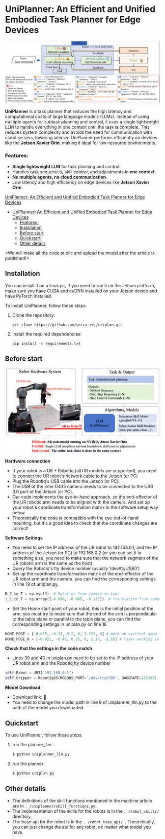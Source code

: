 # UniPlanner: An Efficient and Unified Embodied Task Planner for Edge Devices

![Overview of UniPlanner](./images/framework.png)


**UniPlanner** is a task planner that reduces the high latency and computational costs of large language models (LLMs). Instead of using multiple agents for subtask planning and control, it uses a single lightweight LLM to handle everything in one context until the task is complete. This reduces system complexity and avoids the need for communication with cloud servers, lowering latency. UniPlanner performs efficiently on devices like the **Jetson Xavier Orin**, making it ideal for low-resource environments.

### Features:
- **Single lightweight LLM** for task planning and control.
- Handles task sequences, skill control, and adjustments in **one context**.
- **No multiple agents, no cloud communication**.
- Low latency and high efficiency on edge devices like **Jetson Xavier Orin**.


[UniPlanner: An Efficient and Unified Embodied Task Planner for Edge Devices](#uniplanner-an-efficient-and-unified-embodied-task-planner-for-edge-devices)
- [UniPlanner: An Efficient and Unified Embodied Task Planner for Edge Devices](#uniplanner-an-efficient-and-unified-embodied-task-planner-for-edge-devices)
    - [Features:](#features)
  - [Installation](#installation)
  - [Before start](#before-start)
  - [Quickstart](#quickstart)
  - [Other details](#other-details)

<We will make all the code public and upload the model after the article is published!>

## Installation

You can install it on a linux pc, if you need to run it on the Jetson platform, make sure you have CUDA and cuDNN installed on your Jetson device and have PyTorch installed.

To install UniPlanner, follow these steps:

1. Clone the repository:
   ```
   git clone https://github.com/unira-zwj/uniplan.git
   ```

2. Install the required dependencies:
   ```
   pip install -r requirements.txt
   ```

## Before start
![Overview of UniPlanner](./images/Hardware_and_software.png "Magic Gardens")

**Hardware connection**
- If your robot is a UR + Robotiq (all UR models are supported), you need to connect the UR robot's network cable to the Jetson (or PC)
- Plug the Robotiq's USB cable into the Jetson (or PC).
- The USB of the Inter D435 camera needs to be connected to the USB 3.0 port of the Jetson (or PC).
- Our code implements the eye-in-hand approach, so the end-effector of the UR robotic arm needs to be aligned with the camera. And set up your robot's coordinate transformation matrix in the software setup way below.
- Theoretically the code is compatible with the eye-out-of-hand mounting, but it's a good idea to check that the coordinate changes are correct!

**Software Settings**
- You need to set the IP address of the UR robot to 192.168.0.1, and the IP address of the Jetson (or PC) to 192.168.0.2 (or you can set it to something else, you need to make sure that the network segment of the UR robotic arm is the same as the host)
- Query the Robotiq's tty device number (usually ‘/dev/ttyUSB0’)
- Set up the coordinate transformation matrix of the end-effector of the UR robot arm and the camera, you can find the corresponding settings in line 19 of uniplan.py.
```python
R_C_to_T = np.eye(3)  # Rotation from camera to tool
t_C_to_T = np.array([-0.038, -0.065, -0.135])  # Translation from camera to tool
```
- Set the Home start point of your robot, this is the initial position of the arm, you must try to make sure that the end of the arm is perpendicular to the table plane or parallel to the table plane, you can find the corresponding settings in uniplan.py on line 16
```python
HOME_POSE = [-0.025, -0.32, 0.2, 0, 3.133, 0] # Work on vertical down tasks (e.g. desktop grabbing)
HOME_POSE_H = [-0.025, -0.48, 0.15, 0, 2.24, -2.16] # Tasks working in horizontal operation (e.g. opening and closing drawers)
```

**Check that the settings in the code match**
- Lines 39 and 40 in uniplan.py need to be set to the IP address of your UR robot arm and the Robotiq tty device number
```python
self.Robot = UR3("192.168.0.1")
self.Gripper = Robotiq85(MODBUS_PORT='/dev/ttyUSB0', BAUDRATE=115200)
```

**Model Download**
- Download link: 🔗
- You need to change the model path in line 9 of uniplanner_llm.py to the path of the model you downloaded

## Quickstart

To use UniPlanner, follow these steps:

1. run the planner_llm:
   ```python
   $ python uniplanner_llm.py
   ```

2. run the planner:
   ```python
   $ python uniplan.py
   ```

## Other details
- The definitions of the skill functions mentioned in the machine article are in `. /uniplanner/skill_functions.py`.
- The implementation of the skills for the robots is in the `. /robot_skills/` directory.
- The base api for the robot is in the `. /robot_base_api/ `. Theoretically, you can just change the api for any robot, no matter what model you have.